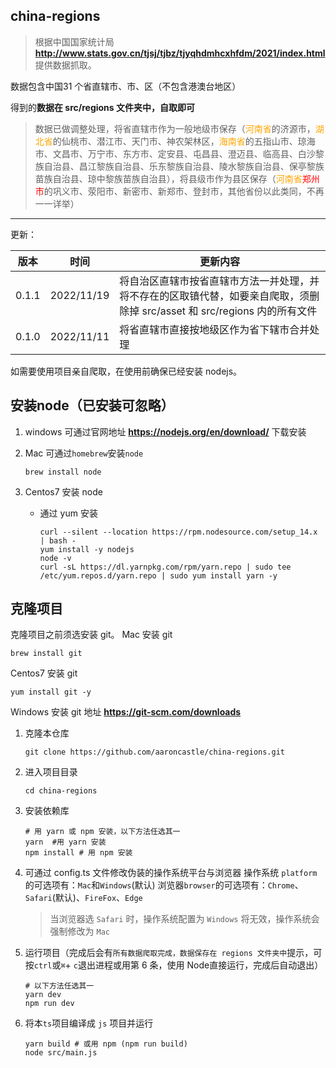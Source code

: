 ## china-regions

> 根据中国国家统计局 **http://www.stats.gov.cn/tjsj/tjbz/tjyqhdmhcxhfdm/2021/index.html** 提供数据抓取。

数据包含中国31 个省直辖市、市、区（不包含港澳台地区）

得到的**数据在 src/regions 文件夹中，自取即可**

> 数据已做调整处理，将省直辖市作为一般地级市保存（<font color=orange>河南省</font>的济源市，<font color=orange>湖北省</font>的仙桃市、潜江市、天门市、神农架林区，<font color=orange>海南省</font>的五指山市、琼海市、文昌市、万宁市、东方市、定安县、屯昌县、澄迈县、临高县、白沙黎族自治县、昌江黎族自治县、乐东黎族自治县、陵水黎族自治县、保亭黎族苗族自治县、琼中黎族苗族自治县），将县级市作为县区保存（<font color=orange>河南省</font><font color=red>郑州市</font>的巩义市、荥阳市、新密市、新郑市、登封市，其他省份以此类同，不再一一详举）

*****

更新：

| 版本  | 时间       | 更新内容                                                     |
| ----- | ---------- | ------------------------------------------------------------ |
| 0.1.1 | 2022/11/19 | 将自治区直辖市按省直辖市方法一并处理，并将不存在的区取镇代替，如要亲自爬取，须删除掉 src/asset 和 src/regions 内的所有文件 |
| 0.1.0 | 2022/11/11 | 将省直辖市直接按地级区作为省下辖市合并处理                   |

如需要使用项目亲自爬取，在使用前确保已经安装 nodejs。

## 安装node（已安装可忽略）

1. windows 可通过官网地址 **https://nodejs.org/en/download/** 下载安装

2. Mac 可通过`homebrew`安装`node`
   ```shell
   brew install node
   ```

3. Centos7 安装 node

   - 通过 yum 安装
     ```shell
     curl --silent --location https://rpm.nodesource.com/setup_14.x | bash -
     yum install -y nodejs
     node -v
     curl -sL https://dl.yarnpkg.com/rpm/yarn.repo | sudo tee /etc/yum.repos.d/yarn.repo | sudo yum install yarn -y
     ```

## 克隆项目

克隆项目之前须选安装 git。
Mac 安装 git

```shell
brew install git
```

Centos7 安装 git
```shell
yum install git -y
```

Windows 安装 git 地址 **https://git-scm.com/downloads**

1. 克隆本仓库
   ```shell
   git clone https://github.com/aaroncastle/china-regions.git
   ```

2. 进入项目目录
   ```shell
   cd china-regions
   ```

3. 安装依赖库
   ```shell
   # 用 yarn 或 npm 安装，以下方法任选其一
   yarn  #用 yarn 安装
   npm install # 用 npm 安装
   ```

4. 可通过 config.ts 文件修改伪装的操作系统平台与浏览器
   操作系统 `platform`的可选项有：`Mac`和`Windows`(默认)
   浏览器`browser`的可选项有：`Chrome`、`Safari`(默认)、`FireFox`、`Edge`

   > 当浏览器选 `Safari` 时，操作系统配置为 `Windows` 将无效，操作系统会强制修改为 `Mac`

5. 运行项目（完成后会有`所有数据爬取完成，数据保存在 regions 文件夹中`提示，可按`ctrl`或`⌘`+ `c`退出进程或用第 6 条，使用 Node直接运行，完成后自动退出）

   ```shell
   # 以下方法任选其一
   yarn dev
   npm run dev
   ```

6. 将本`ts`项目编译成 `js` 项目并运行
   ```shell
   yarn build # 或用 npm (npm run build)
   node src/main.js
   ```

   
